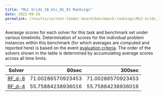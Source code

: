 ```yaml
---
title: "MLC Grids_18_mlc_01_01 Rankings"
date: 2022-09-29
permalink: /results/current-leader-board/benchmark-rankings/MLC-Grids_18_mlc_01_01-rankings
---
```



Averasge scores for each solver for this task and benchmark set under various timelimits.  Determination of scores for the individual problem instances within this benchmark (for which averages are computed and reported here) is based on the event [evaluation criteria](https://uaicompetition.github.io/uci-2022/results/evaluation-criteria/).  The order of the solvers shown in the table is determined by accumulating average scores across all time limits.

|                   Solver                    |       60sec       |      300sec       |
| ------------------------------------------- | ----------------: | ----------------: |
| [RF_d-8](../solver-scores/RF_d-8-scores.md) | 71.00286570923453 | 71.00286570923453 |
| [RF_d-4](../solver-scores/RF_d-4-scores.md) | 55.75884238936016 | 55.75884238936016 |

